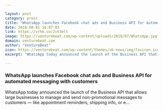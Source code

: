 ```yaml
---

layout: post
category: press
title: "WhatsApp launches Facebook chat ads and Business API for automated messaging with customers"
date: 2018-08-01 16:07:03
link: https://vrhk.co/2vt3elt
image: https://venturebeat.com/wp-content/uploads/2018/07/WhatsApp.jpg?fit=1200%2C850&strip=all
domain: venturebeat.com
author: "VentureBeat"
icon: https://venturebeat.com/wp-content/themes/vb-news/img/favicon.ico
excerpt: "WhatsApp today announced the launch of the Business API that allows large businesses to manage and send non-promotional messages to customers — like appointment reminders, shipping info, or e…"

---
```


### WhatsApp launches Facebook chat ads and Business API for automated messaging with customers

WhatsApp today announced the launch of the Business API that allows large businesses to manage and send non-promotional messages to customers — like appointment reminders, shipping info, or e…